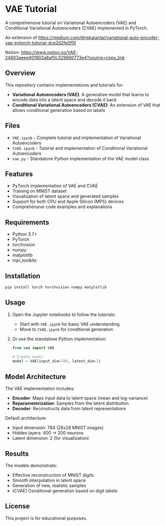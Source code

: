 # VAE Tutorial

A comprehensive tutorial on Variational Autoencoders (VAE) and Conditional Variational Autoencoders (CVAE) implemented in PyTorch.

An extension of https://medium.com/@rekalantar/variational-auto-encoder-vae-pytorch-tutorial-dce2d2fe0f5f 

Notion: https://www.notion.so/VAE-24803aeee401802a8af0c329860773e4?source=copy_link

## Overview

This repository contains implementations and tutorials for:
- **Variational Autoencoders (VAE)**: A generative model that learns to encode data into a latent space and decode it back
- **Conditional Variational Autoencoders (CVAE)**: An extension of VAE that allows conditional generation based on labels

## Files

- `VAE.ipynb` - Complete tutorial and implementation of Variational Autoencoders
- `CVAE.ipynb` - Tutorial and implementation of Conditional Variational Autoencoders  
- `vae.py` - Standalone Python implementation of the VAE model class

## Features

- PyTorch implementation of VAE and CVAE
- Training on MNIST dataset
- Visualization of latent space and generated samples
- Support for both CPU and Apple Silicon (MPS) devices
- Comprehensive code examples and explanations

## Requirements

- Python 3.7+
- PyTorch
- torchvision
- numpy
- matplotlib
- mpl_toolkits

## Installation

```bash
pip install torch torchvision numpy matplotlib
```

## Usage

1. Open the Jupyter notebooks to follow the tutorials:
   - Start with `VAE.ipynb` for basic VAE understanding
   - Move to `CVAE.ipynb` for conditional generation

2. Or use the standalone Python implementation:
   ```python
   from vae import VAE
   
   # Create model
   model = VAE(input_dim=784, latent_dim=2)
   ```

## Model Architecture

The VAE implementation includes:
- **Encoder**: Maps input data to latent space (mean and log-variance)
- **Reparameterization**: Samples from the latent distribution
- **Decoder**: Reconstructs data from latent representations

Default architecture:
- Input dimension: 784 (28x28 MNIST images)
- Hidden layers: 400 → 200 neurons
- Latent dimension: 2 (for visualization)

## Results

The models demonstrate:
- Effective reconstruction of MNIST digits
- Smooth interpolation in latent space
- Generation of new, realistic samples
- (CVAE) Conditional generation based on digit labels

## License

This project is for educational purposes.
